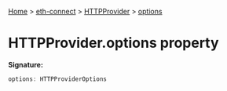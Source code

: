 [Home](./index) &gt; [eth-connect](./eth-connect.md) &gt; [HTTPProvider](./eth-connect.httpprovider.md) &gt; [options](./eth-connect.httpprovider.options.md)

# HTTPProvider.options property


**Signature:**
```javascript
options: HTTPProviderOptions
```
